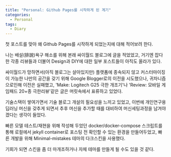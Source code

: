 ```yaml
---
title: "Personal: Github Pages를 시작하게 된 계기"
categories:
  - Personal
tags:
  - Diary
---
```


첫 포스트를 맞아 왜 Github Pages를 시작하게 되었는지에 대해 적어보려 한다.

<!--more-->

나는 배설(排說)욕구 해소를 위해 본래 싸이월드 블로그에 글을 적었었고, 거기엔 잡다한 각종 리뷰들과 더불어 Design과 DIY에 대한 일부 포스트들이 아직도 올라가 있다.

싸이월드가 망하면서(아직 블로그는 살아있지만) 플랫폼에 종속되지 않고 커스터마이징이 가능한 나만의 공간을 갖기 위해 Google Blogger로의 이전을 시도했으나, 귀차니즘으로인해 이전은 실패했고, 'Make: Logitech G25 극한 개조기'나 'Review: 모바일 게임패드 20+종 극한리뷰'같은 글은 머릿속에서 표류하고 있었다.

기술스택이 쌓여가면서 기술 블로그 개설의 필요성을 느끼고 있었고, 이번에 개인연구용 딥러닝 머신을 갖추게 되면서 추후 머신을 추가할 때를 대비하여 머신세팅과정을 남겨야겠다는 생각이 들었다.

빠른 모델 테스트/재현을 위해 작성해 두었던 docker/docker-compose 스크립트를 통해 로컬에서 jekyll container로 포스팅 전 확인할 수 있는 환경을 만들어두었고, 빠른 개발을 위해 Minimal-mistakes 테마의 다크스킨을 사용했다.

기회가 되면 스킨을 좀 더 마개조하거나 자체 테마를 만들게 될 수도 있을 것 같다.